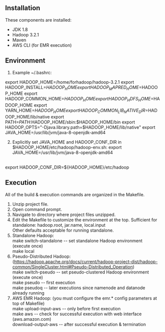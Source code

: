 Installation
------------
These components are installed:
- JDK 1.8
- Hadoop 3.2.1
- Maven
- AWS CLI (for EMR execution)

Environment
-----------
1) Example ~/.bashrc:

export HADOOP_HOME=/home/forhadoop/hadoop-3.2.1
export HADOOP_INSTALL=$HADOOP_HOME
export HADOOP_MAPRED_HOME=$HADOOP_HOME
export HADOOP_COMMON_HOME=$HADOOP_HOME
export HADOOP_HDFS_HOME=$HADOOP_HOME
export YARN_HOME=$HADOOP_HOME
export HADOOP_COMMON_LIB_NATIVE_DIR=$HADOOP_HOME/lib/native
export PATH=$PATH:$HADOOP_HOME/sbin:$HADOOP_HOME/bin
export HADOOP_OPTS="-Djava.library.path=$HADOOP_HOME/lib/native"
export JAVA_HOME=/usr/lib/jvm/java-8-openjdk-amd64


2) Explicitly set JAVA_HOME and HADOOP_CONF_DIR in $HADOOP_HOME/etc/hadoop/hadoop-env.sh:
export JAVA_HOME=/usr/lib/jvm/java-8-openjdk-amd64
<br>
export HADOOP_CONF_DIR=${HADOOP_HOME}/etc/hadoop

Execution
---------
All of the build & execution commands are organized in the Makefile.
1) Unzip project file.
2) Open command prompt.
3) Navigate to directory where project files unzipped.
4) Edit the Makefile to customize the environment at the top.
	Sufficient for standalone: hadoop.root, jar.name, local.input <br>
	Other defaults acceptable for running standalone.
5) Standalone Hadoop: <br>
	make switch-standalone		-- set standalone Hadoop environment (execute once) <br>
	make local
6) Pseudo-Distributed Hadoop: (https://hadoop.apache.org/docs/current/hadoop-project-dist/hadoop-common/SingleCluster.html#Pseudo-Distributed_Operation) <br>
	make switch-pseudo			-- set pseudo-clustered Hadoop environment (execute once) <br>
	make pseudo					-- first execution <br>
	make pseudoq				-- later executions since namenode and datanode already running <br> 
7) AWS EMR Hadoop: (you must configure the emr.* config parameters at top of Makefile) <br>
	make upload-input-aws		-- only before first execution <br>
	make aws					-- check for successful execution with web interface (aws.amazon.com) <br>
	download-output-aws			-- after successful execution & termination <br>
